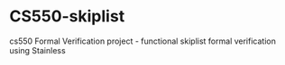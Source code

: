 # CS550-skiplist
cs550 Formal Verification project - functional skiplist formal verification using Stainless 
